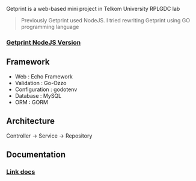 Getprint is a web-based mini project in Telkom University RPLGDC lab

> Previously Getprint used NodeJS. I tried rewriting Getprint using GO programming language

### [Getprint NodeJS Version](https://github.com/arfan21/getprint)

## Framework

-   Web : Echo Framework
-   Validation : Go-Ozzo
-   Configuration : godotenv
-   Database : MySQL
-   ORM : GORM

## Architecture

Controller -> Service -> Repository

## Documentation

### [Link docs](https://documenter.getpostman.com/view/10131591/TzeZD5sG)
